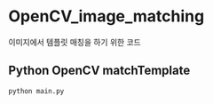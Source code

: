 # OpenCV_image_matching

이미지에서 템플릿 매칭을 하기 위한 코드

## Python OpenCV matchTemplate

``` 
python main.py
```

